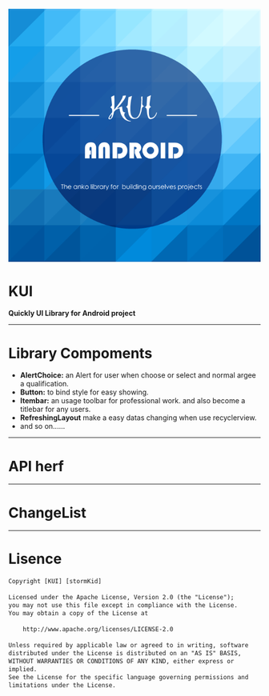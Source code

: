 ![LOGO](https://github.com/StormKid/KUI/blob/master/logo/KUI.png)
# KUI
**Quickly UI Library for Android project**

----
# Library Compoments
* **AlertChoice:** an Alert for user when choose or select and normal argee a qualification.
* **Button:** to bind style for easy showing.
* **Itembar:** an usage toolbar for professional work. and also become a titlebar for any users.
* **RefreshingLayout** make a easy datas changing when use recyclerview.
* and so on......
----
# API herf
----
# ChangeList
----
# Lisence
```
Copyright [KUI] [stormKid]

Licensed under the Apache License, Version 2.0 (the "License");
you may not use this file except in compliance with the License.
You may obtain a copy of the License at

    http://www.apache.org/licenses/LICENSE-2.0

Unless required by applicable law or agreed to in writing, software
distributed under the License is distributed on an "AS IS" BASIS,
WITHOUT WARRANTIES OR CONDITIONS OF ANY KIND, either express or implied.
See the License for the specific language governing permissions and
limitations under the License.
```
